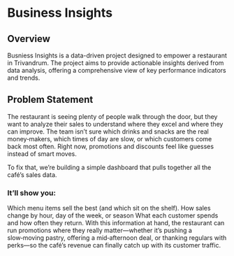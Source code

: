 # Business Insights

## Overview

Busniess Insights is a data-driven project designed to empower a restaurant in Trivandrum. The project aims to provide actionable insights derived from data analysis, offering a comprehensive view of key performance indicators and trends.

## Problem Statement
The restaurant is seeing plenty of people walk through the door, but they want to analyze their sales to understand where they excel and where they can improve. The team isn’t sure which drinks and snacks are the real money‑makers, which times of day are slow, or which customers come back most often. Right now, promotions and discounts feel like guesses instead of smart moves.

To fix that, we’re building a simple dashboard that pulls together all the café’s sales data.

### It’ll show you:
Which menu items sell the best (and which sit on the shelf).
How sales change by hour, day of the week, or season
What each customer spends and how often they return.
With this information at hand, the restaurant can run promotions where they really matter—whether it’s pushing a slow‑moving pastry, offering a mid‑afternoon deal, or thanking regulars with perks—so the café’s revenue can finally catch up with its customer traffic.

